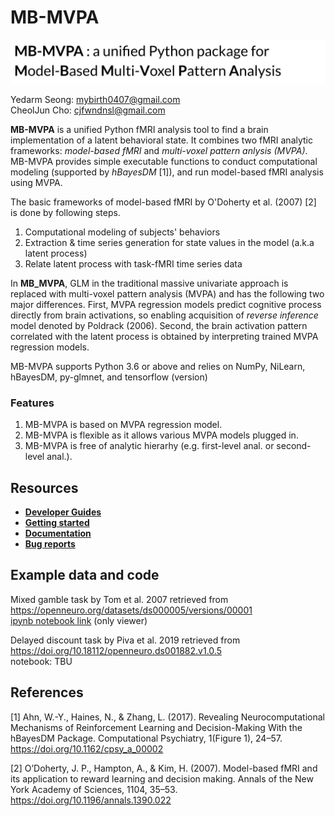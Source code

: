 

# MB-MVPA 

<p align="center">
  <img src="https://github.com/CCS-Lab/project_model_based_fmri/blob/dev0/images/mbmvpa_logo.png" width="1000px">
</p>

Yedarm Seong: mybirth0407@gmail.com<br>
CheolJun Cho: cjfwndnsl@gmail.com<br>

**MB-MVPA** is a unified Python fMRI analysis tool to find a brain implementation of a latent behavioral state.
It combines two fMRI analytic frameworks: *model-based fMRI* and *multi-voxel pattern anlysis (MVPA)*. MB-MVPA provides simple executable functions to conduct 
computational modeling (supported by *hBayesDM* [1]), and run model-based fMRI analysis using MVPA. 

The basic frameworks of model-based fMRI by O'Doherty et al. (2007) [2] is done by following steps.

1) Computational modeling of subjects' behaviors
2) Extraction & time series generation for state values in the model (a.k.a latent process)
3) Relate latent process with task-fMRI time series data

In **MB_MVPA**, GLM in the traditional massive univariate approach is replaced with multi-voxel pattern analysis (MVPA) and has the following two major differences. First, MVPA regression models predict cognitive process directly from brain activations, so enabling acquisition of *reverse inference* model denoted by Poldrack (2006). Second, the brain activation pattern correlated with the latent process is obtained by interpreting trained MVPA regression models.

MB-MVPA supports Python 3.6 or above and relies on NumPy, NiLearn, hBayesDM, py-glmnet, and tensorflow (version)

### Features

1. MB-MVPA is based on MVPA regression model.
2. MB-MVPA is flexible as it allows various MVPA models plugged in.
3. MB-MVPA is free of analytic hierarhy (e.g. first-level anal. or second-level anal.).

## Resources

- [**Developer Guides**](https://github.com/CCS-Lab/project_model_based_fmri/blob/dev0/docs/source/dev-guide.rst)
- [**Getting started**](TODO) 
- [**Documentation**](TODO) 
- [**Bug reports**](TODO) 

## Example data and code

Mixed gamble task by Tom et al. 2007 retrieved from https://openneuro.org/datasets/ds000005/versions/00001<br>
[ipynb notebook link](https://nbviewer.jupyter.org/gist/mybirth0407/58c2f854a8b8790acfb525abedd92571#file-tom_mvpa_model_based_fmri-ipynb) (only viewer)

Delayed discount task by Piva et al. 2019 retrieved from https://doi.org/10.18112/openneuro.ds001882.v1.0.5<br>
notebook: TBU

## References
[1] Ahn, W.-Y., Haines, N., & Zhang, L. (2017). Revealing Neurocomputational Mechanisms of Reinforcement Learning and Decision-Making With the hBayesDM Package. Computational Psychiatry, 1(Figure 1), 24–57. https://doi.org/10.1162/cpsy_a_00002

[2] O’Doherty, J. P., Hampton, A., & Kim, H. (2007). Model-based fMRI and its application to reward learning and decision making. Annals of the New York Academy of Sciences, 1104, 35–53. https://doi.org/10.1196/annals.1390.022
